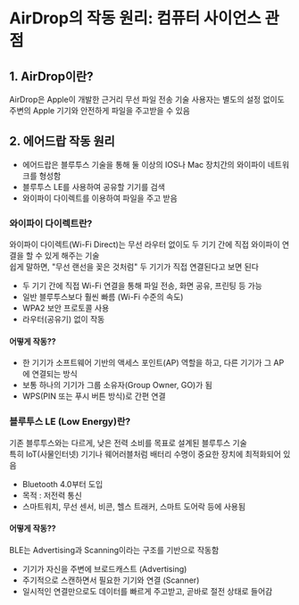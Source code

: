 # AirDrop의 작동 원리: 컴퓨터 사이언스 관점

## 1. AirDrop이란?

AirDrop은 Apple이 개발한 근거리 무선 파일 전송 기술
사용자는 별도의 설정 없이도 주변의 Apple 기기와 안전하게 파일을 주고받을 수 있음

## 2. 에어드랍 작동 원리
- 에어드랍은 블루투스 기술을 통해 둘 이상의 IOS나 Mac 장치간의 와이파이 네트워크를 형성함
- 블루투스 LE를 사용하여 공유할 기기를 검색
- 와이파이 다이렉트를 이용하여 파일을 주고 받음

### 와이파이 다이렉트란?
와이파이 다이렉트(Wi-Fi Direct)는 무선 라우터 없이도 두 기기 간에 직접 와이파이 연결을 할 수 있게 해주는 기술 \
쉽게 말하면, "무선 랜선을 꽂은 것처럼" 두 기기가 직접 연결된다고 보면 된다

- 두 기기 간에 직접 Wi-Fi 연결을 통해 파일 전송, 화면 공유, 프린팅 등 가능
- 일반 블루투스보다 훨씬 빠름 (Wi-Fi 수준의 속도)
- WPA2 보안 프로토콜 사용
- 라우터(공유기) 없이 작동


#### 어떻게 작동??
- 한 기기가 소프트웨어 기반의 액세스 포인트(AP) 역할을 하고, 다른 기기가 그 AP에 연결되는 방식
- 보통 하나의 기기가 그룹 소유자(Group Owner, GO)가 됨
- WPS(PIN 또는 푸시 버튼 방식)로 간편 연결


### 블루투스 LE (Low Energy)란?
기존 블루투스와는 다르게, 낮은 전력 소비를 목표로 설계된 블루투스 기술 \
특히 IoT(사물인터넷) 기기나 웨어러블처럼 배터리 수명이 중요한 장치에 최적화되어 있음

- Bluetooth 4.0부터 도입
- 목적 : 저전력 통신
- 스마트워치, 무선 센서, 비콘, 헬스 트래커, 스마트 도어락 등에 사용됨


#### 어떻게 작동??
BLE는 Advertising과 Scanning이라는 구조를 기반으로 작동함
- 기기가 자신을 주변에 브로드캐스트 (Advertising)
- 주기적으로 스캔하면서 필요한 기기와 연결 (Scanner)
- 일시적인 연결만으로도 데이터를 빠르게 주고받고, 곧바로 절전 상태로 들어감